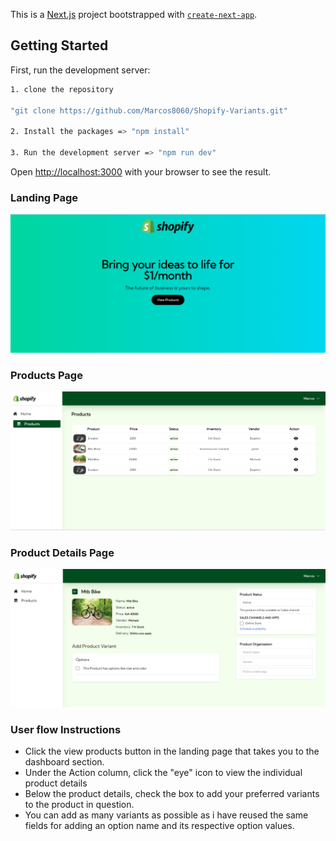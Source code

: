 This is a [Next.js](https://nextjs.org/) project bootstrapped with [`create-next-app`](https://github.com/vercel/next.js/tree/canary/packages/create-next-app).

## Getting Started

First, run the development server:

```bash
1. clone the repository

"git clone https://github.com/Marcos8060/Shopify-Variants.git"

2. Install the packages => "npm install"

3. Run the development server => "npm run dev"

```


Open [http://localhost:3000](http://localhost:3000) with your browser to see the result.


### Landing Page
![Landing Page Design](./public/landing.png)

### Products Page
![Landing Page Design](./public/products.png)

### Product Details Page
![Landing Page Design](./public/product-detail.png)

### User flow Instructions

* Click the view products button in the landing page that takes you to the dashboard section.
* Under the Action column, click the "eye" icon to view the individual product details
* Below the product details, check the box to add your preferred variants to the product in question.
* You can add as many variants as possible as i have reused the same fields for adding an option name and its respective option values.
